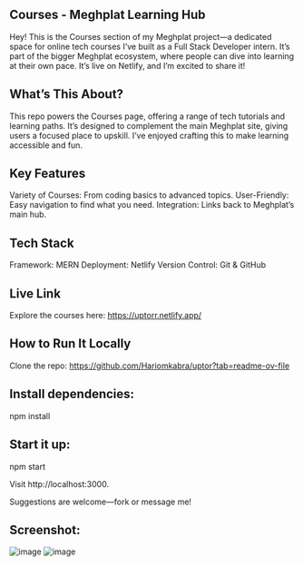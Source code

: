 ## Courses - Meghplat Learning Hub
Hey! This is the Courses section of my Meghplat project—a dedicated space for online tech courses I’ve built as a Full Stack Developer intern. It’s part of the bigger Meghplat ecosystem, where people can dive into learning at their own pace. It’s live on Netlify, and I’m excited to share it!

## What’s This About?
This repo powers the Courses page, offering a range of tech tutorials and learning paths. It’s designed to complement the main Meghplat site, giving users a focused place to upskill. I’ve enjoyed crafting this to make learning accessible and fun.

## Key Features

Variety of Courses: From coding basics to advanced topics.
User-Friendly: Easy navigation to find what you need.
Integration: Links back to Meghplat’s main hub.

## Tech Stack

Framework: MERN
Deployment: Netlify
Version Control: Git & GitHub

## Live Link
Explore the courses here: https://uptorr.netlify.app/

## How to Run It Locally

Clone the repo: https://github.com/Hariomkabra/uptor?tab=readme-ov-file


## Install dependencies:

npm install


## Start it up:
npm start

Visit http://localhost:3000.

Suggestions are welcome—fork or message me!


## Screenshot:
![image](https://github.com/user-attachments/assets/14804e7e-3520-46ae-abde-6c1c8f69a8d9)
![image](https://github.com/user-attachments/assets/8dfd8a24-cb3e-4a91-a354-6a25cedc4869)

